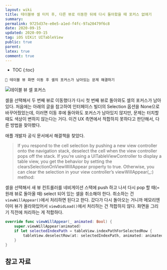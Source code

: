 ```yaml
---
layout: wiki
title: 테이블뷰 셀 터치 후, 다른 뷰로 이동한 뒤에 다시 돌아왔을 때 포커스 없애기
summary: 
permalink: 9725d37e-e0e5-a1ed-f4fc-97a20479f6c8
date: 2020-09-15
updated: 2020-09-15
tag: iOS UIKit UITableView  
public: true
parent: 
latex: true
comment: true
---
```


* TOC
{:toc}

```
📌 테이블 뷰 화면 이동 후 셀의 포커스가 남아있는 문제 해결하기
```

![테이블 뷰 셀 포커스](tableview-focus.gif)

셀을 선택해서 두 번째 뷰로 이동했다가 다시 첫 번째 뷰로 돌아와도 셀의 포커스가 남아있다. 처음에는 아래의 글을 참고하여 인터페이스 빌더의 Selection 옵션을 None으로 바꾸어줬었는데, 이러면 이동 후에 돌아와도 포커스가 남아있지 않지만, 문제는 터치할 때도 색상이 변하지 않는다는 거다. 이건 UX 측면에서 적합하지 못하다고 판단해서, 다른 방법을 찾아봤다.

애플 개발자 공식 문서에서 해결책을 찾았다.

> If you respond to the cell selection by pushing a new view controller onto the navigation stack, deselect the cell when the view controller pops off the stack. If you’re using a UITableViewController to display a table view, you get the behavior by setting the clearsSelectionOnViewWillAppear property to true. Otherwise, you can clear the selection in your view controller’s viewWillAppear(\_:) method:

셀을 선택해서 새 뷰 컨트롤러를 네비게이션 스택에 push 하고 나서 다시 pop 할 때(= 원래 뷰로 돌아올 때) select 되어 있는 셀을 취소해야 한다. 취소하는 건 `viewWillAppear()`에서 처리하면 된다고 한다. 갔다가 다시 돌아오는 거니까 메모리엔 이미 뷰가 올라와있어서 `viewDidLoad()`에서 처리하는 건 적합하지 않다. 화면을 그리기 직전에 처리하는 게 적합하다.

```swift
override func viewWillAppear(_ animated: Bool) {
    super.viewWillAppear(animated)
    if let selectedIndexPath = tableView.indexPathForSelectedRow {
        tableView.deselectRow(at: selectedIndexPath, animated: animated)
    }
}
```

## 참고 자료

